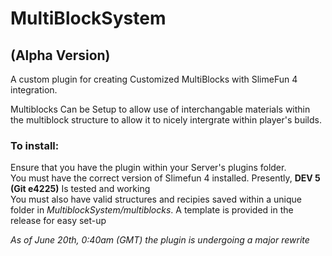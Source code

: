 <h1>MultiBlockSystem</h1>  
<h2>(Alpha Version)</h2>

A custom  plugin for creating Customized MultiBlocks with SlimeFun 4 integration.

Multiblocks Can be Setup to allow use of interchangable materials within the multiblock structure to allow it to nicely intergrate within player's builds.

<h3>To install:</h3>
Ensure that you have the plugin within your Server's plugins folder. <br>
You must have the correct version of Slimefun 4 installed. Presently, <b>DEV 5 (Git e4225)</b> Is tested and working <br>
You must also have valid structures and recipies saved within a unique folder in <i>MultiblockSystem/multiblocks</i>. A template is provided in the release for easy set-up


<i>As of June 20th, 0:40am (GMT) the plugin is undergoing a major rewrite</i>